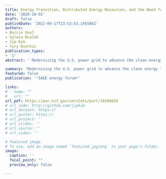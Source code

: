 ```yaml
---
title: Energy Transition, Distributed Energy Resources, and the Need for Information
date: '2020-10-01'
draft: false
publishDate: '2022-04-17T23:53:53.145586Z'
authors:
- Burcin Unel
- Sylwia Bialek
- Jip Kim
- Yury Dvorkin
publication_types:
- '1'
abstract: ' Modernizing the U.S. power grid to advance the clean energy transition, to increase the deployment of new technologies such as smart and controllable appliances, electric vehicles, and energy storage, and to reduce emissions is the mainstream discussion in today’s utility regulation (Proudlove, Lips, and Sarkisian 2020). Policymakers around the country are implementing various types of reforms ranging from technology mandates to new tarifs aimed at unlocking competitive forces to achieve their policy goals. '

summary: 'Modernizing the U.S. power grid to advance the clean energy transition, to increase the deployment of new technologies such as smart and controllable appliances, electric vehicles, and energy storage, and to reduce emissions is the mainstream discussion in today’s utility regulation ...'
featured: false
publication: '*IAEE energy forum*'

links:
# - name: ""
#   url: ""
url_pdf: https://par.nsf.gov/servlets/purl/10184620
# url_code: http://github.com/jipkim
# url_dataset: https://
# url_poster: https://
# url_project: ''
# url_slides: ''
# url_source: ''
# url_video: ''

# Featured image
# To use, add an image named `featured.jpg/png` to your page's folder. 
image:
  caption: ''
  focal_point: ""
  preview_only: false

---
```


